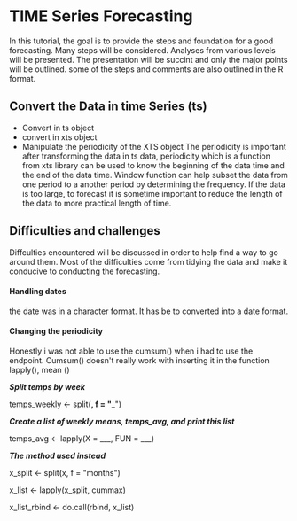 # TIME Series Forecasting
In this tutorial, the goal is to provide the steps and foundation for a good forecasting. Many steps will be considered. Analyses from various levels will be presented. The presentation will be succint and only the major points will be outlined. some of the steps and comments are also outlined in the R format.


## Convert the Data in time Series (ts)
* Convert in ts object
* convert in xts object
* Manipulate the periodicity of the XTS object
The periodicity is important after transforming the data in ts data, periodicity which is a function from xts library can be used to know the beginning of the data time and the end of the data time.
Window function can help subset the data from one period to a another period by determining the frequency. If the data is too large, to forecast it is sometime important to reduce the length of the data to more practical length of time.

## Difficulties and challenges

Diffculties encountered will be discussed in order to help find a way to go around them. Most of the difficulties come from tidying the data and make it conducive to conducting the forecasting. 

#### Handling dates 

the date was in a character format. It has be to converted into a date format.

#### Changing the periodicity

Honestly i was not able to use the cumsum() when i had to use the endpoint. Cumsum() doesn't really work with inserting it in the function lapply(), mean ()

***Split temps by week***

temps_weekly <- split(__, f = "___")

***Create a list of weekly means, temps_avg, and print this list***

temps_avg <- lapply(X = ___, FUN = ___)

***The method used instead***

x_split <- split(x, f = "months")

x_list <- lapply(x_split, cummax)

x_list_rbind <- do.call(rbind, x_list)

